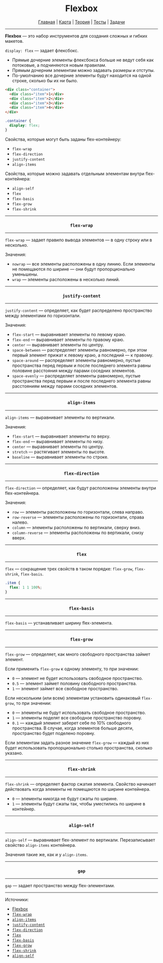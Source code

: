 <div align="center">

# Flexbox

[Главная](https://github.com/dollaween/junior-roadmap/)
|
[Карта](/roadmap/README.md)
|
[Теория](/theory/README.md)
|
[Тесты](/tests/README.md)
|
[Задачи](/tasks/README.md)

</div>

---

**Flexbox** — это набор инструментов для создания сложных и гибких макетов.

`display: flex` — задает флексбокс.

* Прямые дочерние элементы флексбокса больше не ведут себя как потоковые, а подчиняются новым правилам.
* Прямым дочерним элементам можно задавать размеры и отступы.
* По-умолчанию все дочерние элементы будут находится на одной строке, сколько бы их ни было.

```html
<div class="container">
  <div class="item">1</div>
  <div class="item">2</div>
  <div class="item">3</div>
  <div class="item">4</div>
</div>
```

```css
.container {
  display: flex;
}
```

Свойства, которые могут быть заданы flex-контейнеру:
* `flex-wrap`
* `flex-direction`
* `justify-content`
* `align-items`

Свойства, которые можно задавать отдельным элементам внутри flex-контейнера:
* `align-self`
* `flex`
* `flex-basis`
* `flex-grow`
* `flex-shrink`

---

<div align="center">

### `flex-wrap`

</div>

---

`flex-wrap` — задает правило вывода элементов — в одну строку или в несколько.

Значения:
* `nowrap` — все элементы расположены в одну линию. Если элементы не помещаются по ширине — они будут пропорционально уменьшены.
* `wrap` — элементы расположены в несколько линий.


---

<div align="center">

### `justify-content`

</div>

---

`justify-content` — определяет, как будет распределено пространство между элементами по горизонтали.

Значения:
* `flex-start` — выравнивает элементы по левому краю.
* `flex-end` — выравнивает элементы по правому краю.
* `center` — выравнивает элементы по центру.
* `space-between` — распределяет элементы равномерно, при этом первый элемент прижат к левому краю, а последний — к правому.
* `space-around` — распределяет элементы равномерно, пустые пространства перед первым и после последнего элемента равны половине расстояния между парами соседних элементов.
* `space-evenly` — распределяет элементы равномерно, пустые пространства перед первым и после последнего элемента равны расстояниям между парами соседних элементов.

---

<div align="center">

### `align-items`

</div>

---

`align-items` — выравнивает элементы по вертикали.

Значения:
* `flex-start` — выравнивает элементы по верху.
* `flex-end` — выравнивает элементы по низу.
* `center` — выравнивает элементы по центру.
* `stretch` — растягивает элементы по высоте.
* `baseline` — выравнивает элементы по строке.

---

<div align="center">

### `flex-direction`

</div>

---

`flex-direction` — определяет, как будут расположены элементы внутри flex-контейнера.

Значения:
* `row` — элементы расположены по горизонтали, слева направо.
* `row-reverse` — элементы расположены по горизонтали, справа налево.
* `column` — элементы расположены по вертикали, сверху вниз.
* `column-reverse` — элементы расположены по вертикали, снизу вверх.

---

<div align="center">

### `flex`

</div>

---

`flex` — сокращение трех свойств в таком порядке: `flex-grow`, `flex-shrink`, `flex-basis`.

```css
.item {
  flex: 1 1 100%;
}
```

---

<div align="center">

### `flex-basis`

</div>

---

`flex-basis` — устанавливает ширину flex-элемента.

---

<div align="center">

### `flex-grow`

</div>

---

`flex-grow` — определяет, как много свободного пространства займет элемент.

Если применить `flex-grow` к одному элементу, то при значении:
* `0` — элемент не будет использовать свободное пространство.
* `0.5` — элемент займет половину свободного пространства.
* `1` — элемент займет все свободное пространство.

Если нескольким (или всем) элементам установить одинаковый `flex-grow`, то при значении:
* `0` — элементы не будут использовать свободное пространство.
* `1` — элементы поделят все свободное пространство поровну.
* `0.1` — каждый элемент заберет себе по 10% свободного пространства. В случае, когда элементов больше десяти, пространство будет поделено поровну.

Если элементам задать разное значение `flex-grow` — каждый из них будет использовать пропорционально столько пространства, сколько указано.

---

<div align="center">

### `flex-shrink`

</div>

---

`flex-shrink` — определяет фактор сжатия элемента. Свойство начинает действовать когда элементы не помещаются по ширине контейнера.

* `0` — элементы никогда не будут сжаты по ширине.
* `1` — элементы будут сжаты так, чтобы уместились по ширине в контейнер.

---

<div align="center">

### `align-self`

</div>

---

`align-self` — выравнивает flex-элемент по вертикали. Перезаписывает свойство `align-items` контейнера.

Значения такие же, как и у `align-items`.

---

<div align="center">

### `gap`

</div>

---

`gap` — задает пространство между flex-элементами.

---

Источники:
* [Flexbox](https://developer.mozilla.org/ru/docs/Learn/CSS/CSS_layout/Flexbox)
* [`flex-wrap`](https://developer.mozilla.org/ru/docs/Web/CSS/flex-wrap)
* [`align-items`](https://developer.mozilla.org/ru/docs/Web/CSS/align-items)
* [`justify-content`](https://developer.mozilla.org/ru/docs/Web/CSS/justify-content)
* [`flex-direction`](https://developer.mozilla.org/ru/docs/Web/CSS/flex-direction)
* [`flex`](https://developer.mozilla.org/ru/docs/Web/CSS/flex)
* [`flex-basis`](https://developer.mozilla.org/ru/docs/Web/CSS/flex-basis)
* [`flex-grow`](https://developer.mozilla.org/ru/docs/Web/CSS/flex-grow)
* [`flex-shrink`](https://developer.mozilla.org/ru/docs/Web/CSS/flex-shrink)
* [`align-self`](https://developer.mozilla.org/ru/docs/Web/CSS/align-self)
